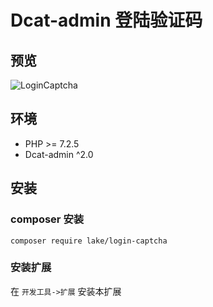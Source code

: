 # Dcat-admin 登陆验证码


## 预览

![LoginCaptcha](https://user-images.githubusercontent.com/24578855/109408841-53b93980-79c8-11eb-8293-f41b629838a5.jpg)


## 环境
 - PHP >= 7.2.5
 - Dcat-admin ^2.0


## 安装

### composer 安装

```
composer require lake/login-captcha
```

### 安装扩展

在 `开发工具->扩展` 安装本扩展
